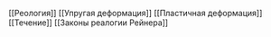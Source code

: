[[Реология]]
[[Упругая деформация]]
[[Пластичная деформация]]
[[Течение]]
[[Законы реалогии Рейнера]]